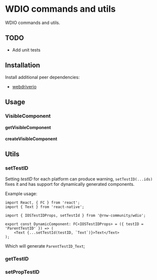 # WDIO commands and utils

WDIO commands and utils.

## TODO

-   Add unit tests

## Installation

Install additional peer dependencies:

-   [webdriverio](https://github.com/webdriverio/webdriverio)

## Usage

### VisibleComponent

#### getVisibleComponent

#### createVisibleComponent

## Utils

### setTestID

Setting _testID_ for each platform can produce warning, `setTestID(...ids)` fixes it and has support for dynamically
generated components.

Example usage:

```tsx
import React, { FC } from 'react';
import { Text } from 'react-native';

import { IOSTestIDProps, setTestId } from '@rnw-community/wdio';

export const DynamicComponent: FC<IOSTestIDProps> = ({ testID = 'ParentTestID' }) => (
    <Text {...setTestId(testID, `Text`)}>Text</Text>
);
```

Which will generate `ParentTestID_Text`;

### getTestID

### setPropTestID

